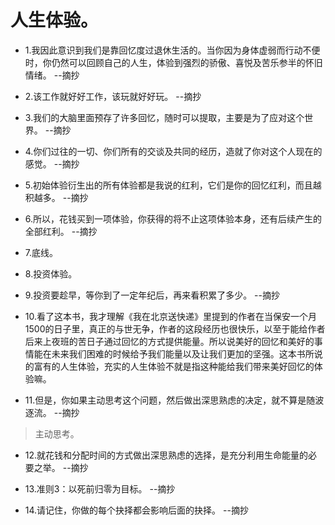# 人生体验。

- 1.我因此意识到我们是靠回忆度过退休生活的。当你因为身体虚弱而行动不便时，你仍然可以回顾自己的人生，体验到强烈的骄傲、喜悦及苦乐参半的怀旧情绪。 --摘抄

- 2.该工作就好好工作，该玩就好好玩。 --摘抄

- 3.我们的大脑里面预存了许多回忆，随时可以提取，主要是为了应对这个世界。 --摘抄

- 4.你们过往的一切、你们所有的交谈及共同的经历，造就了你对这个人现在的感觉。 --摘抄

- 5.初始体验衍生出的所有体验都是我说的红利，它们是你的回忆红利，而且越积越多。 --摘抄

- 6.所以，花钱买到一项体验，你获得的将不止这项体验本身，还有后续产生的全部红利。 --摘抄

- 7.底线。

- 8.投资体验。

- 9.投资要趁早，等你到了一定年纪后，再来看积累了多少。 --摘抄

- 10.看了这本书，我才理解《我在北京送快递》里提到的作者在当保安一个月1500的日子里，真正的与世无争，作者的这段经历也很快乐，以至于能给作者后来上夜班的苦日子通过回忆的方式提供能量。所以说美好的回忆和美好的事情能在未来我们困难的时候给予我们能量以及让我们更加的坚强。这本书所说的富有的人生体验，充实的人生体验不就是指这种能给我们带来美好回忆的体验嘛。

- 11.但是，你如果主动思考这个问题，然后做出深思熟虑的决定，就不算是随波逐流。 --摘抄

>主动思考。

- 12.就花钱和分配时间的方式做出深思熟虑的选择，是充分利用生命能量的必要之举。 --摘抄

- 13.准则3：以死前归零为目标。 --摘抄

- 14.请记住，你做的每个抉择都会影响后面的抉择。 --摘抄
